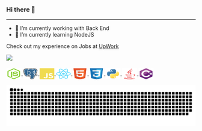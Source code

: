 ### Hi there 👋
<hr>

- 🔭 I’m currently working with Back End
- 🌱 I’m currently learning NodeJS

Check out my experience on Jobs at 
<a href="https://www.upwork.com/freelancers/~0181cd3365c713ebfd">UpWork<a>

<div>
  <a href="https://github.com/chaos-stotch">
  <img height="180em" src="https://github-readme-stats.vercel.app/api/top-langs/?username=chaos-stotch&layout=compact&langs_count=7&theme=dark"/>
</div>
<div style="display: inline_block"><br>
  <img align="center" alt="Vitor" height="30" width="40" src="https://raw.githubusercontent.com/devicons/devicon/master/icons/nodejs/nodejs-original.svg">
  <img align="center" alt="Vitor" height="30" width="40" src="https://raw.githubusercontent.com/devicons/devicon/master/icons/postgresql/postgresql-original.svg">
  <img align="center" alt="Vitor" height="30" width="40" src="https://raw.githubusercontent.com/devicons/devicon/master/icons/javascript/javascript-plain.svg">
  <img align="center" alt="Vitor" height="30" width="40" src="https://raw.githubusercontent.com/devicons/devicon/master/icons/react/react-original.svg">
  <img align="center" alt="Vitor" height="30" width="40" src="https://raw.githubusercontent.com/devicons/devicon/master/icons/html5/html5-original.svg">
  <img align="center" alt="Vitor" height="30" width="40" src="https://raw.githubusercontent.com/devicons/devicon/master/icons/css3/css3-original.svg">
  <img align="center" alt="Vitor" height="30" width="40" src="https://raw.githubusercontent.com/devicons/devicon/master/icons/python/python-original.svg">
  <img align="center" alt="Vitor" height="30" width="40" src="https://raw.githubusercontent.com/devicons/devicon/master/icons/java/java-plain.svg">
  <img align="center" alt="Vitor" height="30" width="40" src="https://raw.githubusercontent.com/devicons/devicon/master/icons/csharp/csharp-original.svg">
</div>

<div>
  
  ![Snake animation](https://github.com/chaos-stotch/chaos-stotch/blob/output/github-contribution-grid-snake.svg)
  
</div>
